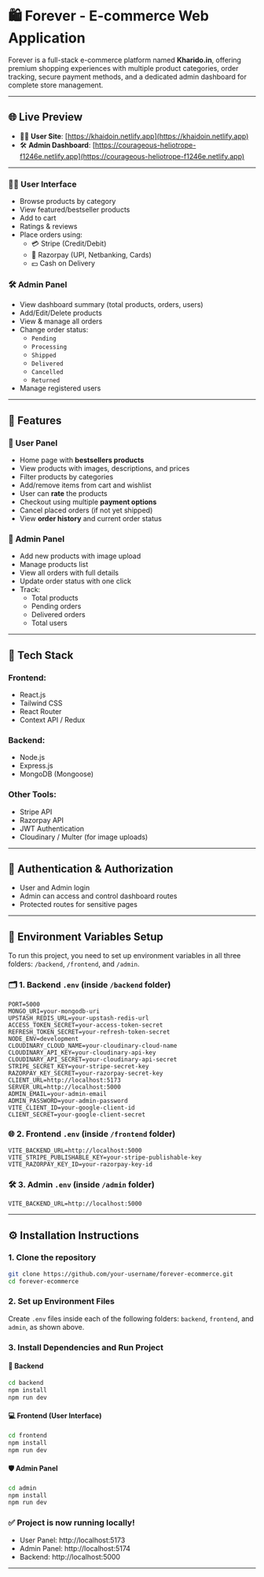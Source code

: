 
# 🛍️ Forever - E-commerce Web Application

Forever is a full-stack e-commerce platform named **Kharido.in**, offering premium shopping experiences with multiple product categories, order tracking, secure payment methods, and a dedicated admin dashboard for complete store management.

---

## 🌐 Live Preview

- 🧑‍💻 **User Site**: [https://khaidoin.netlify.app](https://khaidoin.netlify.app)  
- 🛠️ **Admin Dashboard**: [https://courageous-heliotrope-f1246e.netlify.app](https://courageous-heliotrope-f1246e.netlify.app)

---

### 👨‍💻 User Interface
- Browse products by category
- View featured/bestseller products
- Add to cart 
- Ratings & reviews
- Place orders using:
  - 💳 Stripe (Credit/Debit)
  - 🏦 Razorpay (UPI, Netbanking, Cards)
  - 💵 Cash on Delivery

### 🛠️ Admin Panel
- View dashboard summary (total products, orders, users)
- Add/Edit/Delete products
- View & manage all orders
- Change order status:
  - `Pending`
  - `Processing`
  - `Shipped`
  - `Delivered`
  - `Cancelled`
  - `Returned`
- Manage registered users

---

## 🧩 Features

### 🔷 User Panel
- Home page with **bestsellers products**
- View products with images, descriptions, and prices
- Filter products by categories
- Add/remove items from cart and wishlist
- User can **rate** the products
- Checkout using multiple **payment options**
- Cancel placed orders (if not yet shipped)
- View **order history** and current order status

### 🔷 Admin Panel
- Add new products with image upload
- Manage products list
- View all orders with full details
- Update order status with one click
- Track:
  - Total products
  - Pending orders
  - Delivered orders
  - Total users

---

## 🛒 Tech Stack

### Frontend:
- React.js
- Tailwind CSS
- React Router
- Context API / Redux

### Backend:
- Node.js
- Express.js
- MongoDB (Mongoose)

### Other Tools:
- Stripe API
- Razorpay API
- JWT Authentication
- Cloudinary / Multer (for image uploads)

---

## 🔐 Authentication & Authorization
- User and Admin login
- Admin can access and control dashboard routes
- Protected routes for sensitive pages

---

## 📁 Environment Variables Setup

To run this project, you need to set up environment variables in all three folders: `/backend`, `/frontend`, and `/admin`.

### 🗂️ 1. Backend `.env` (inside `/backend` folder)
```
PORT=5000
MONGO_URI=your-mongodb-uri
UPSTASH_REDIS_URL=your-upstash-redis-url
ACCESS_TOKEN_SECRET=your-access-token-secret
REFRESH_TOKEN_SECRET=your-refresh-token-secret
NODE_ENV=development
CLOUDINARY_CLOUD_NAME=your-cloudinary-cloud-name
CLOUDINARY_API_KEY=your-cloudinary-api-key
CLOUDINARY_API_SECRET=your-cloudinary-api-secret
STRIPE_SECRET_KEY=your-stripe-secret-key
RAZORPAY_KEY_SECRET=your-razorpay-secret-key
CLIENT_URL=http://localhost:5173
SERVER_URL=http://localhost:5000
ADMIN_EMAIL=your-admin-email
ADMIN_PASSWORD=your-admin-password
VITE_CLIENT_ID=your-google-client-id
CLIENT_SECRET=your-google-client-secret
```

### 🌐 2. Frontend `.env` (inside `/frontend` folder)
```
VITE_BACKEND_URL=http://localhost:5000
VITE_STRIPE_PUBLISHABLE_KEY=your-stripe-publishable-key
VITE_RAZORPAY_KEY_ID=your-razorpay-key-id
```

### 🛠️ 3. Admin `.env` (inside `/admin` folder)
```
VITE_BACKEND_URL=http://localhost:5000
```

---

## ⚙️ Installation Instructions

### 1. Clone the repository
```bash
git clone https://github.com/your-username/forever-ecommerce.git
cd forever-ecommerce
```

### 2. Set up Environment Files
Create `.env` files inside each of the following folders: `backend`, `frontend`, and `admin`, as shown above.

### 3. Install Dependencies and Run Project

#### 🔧 Backend
```bash
cd backend
npm install
npm run dev
```

#### 💻 Frontend (User Interface)
```bash
cd frontend
npm install
npm run dev
```

#### 🛡️ Admin Panel
```bash
cd admin
npm install
npm run dev
```

### ✅ Project is now running locally!
- User Panel: http://localhost:5173
- Admin Panel: http://localhost:5174
- Backend: http://localhost:5000

---

